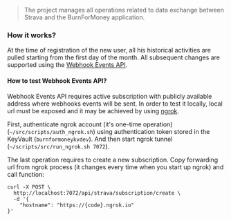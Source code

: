 > The project manages all operations related to data exchange between Strava and the BurnForMoney application.

### How it works?

At the time of registration of the new user, all his historical activities are pulled starting from the first day of the month. All subsequent changes are supported using the [Webhook Events API](https://developers.strava.com/docs/webhooks/).

#### How to test Webhook Events API?

Webhook Events API requires active subscription with publicly available address where webhooks events will be sent. In order to test it locally, local url must be exposed and it may be achieved by using [ngrok](https://ngrok.com/).

First, authenticate ngrok account (it's one-time operation) (`~/src/scripts/auth_ngrok.sh`) using authentication token stored in the KeyVault (`burnformoneykvdev`). And then start ngrok tunnel (`~/scripts/src/run_ngrok.sh 7072`).

The last operation requires to create a new subscription. Copy forwarding url from ngrok process (it changes every time when you start up ngrok) and call function:

```
curl -X POST \
  http://localhost:7072/api/strava/subscription/create \
  -d '{
	"hostname": "https://{code}.ngrok.io"
}'
```

